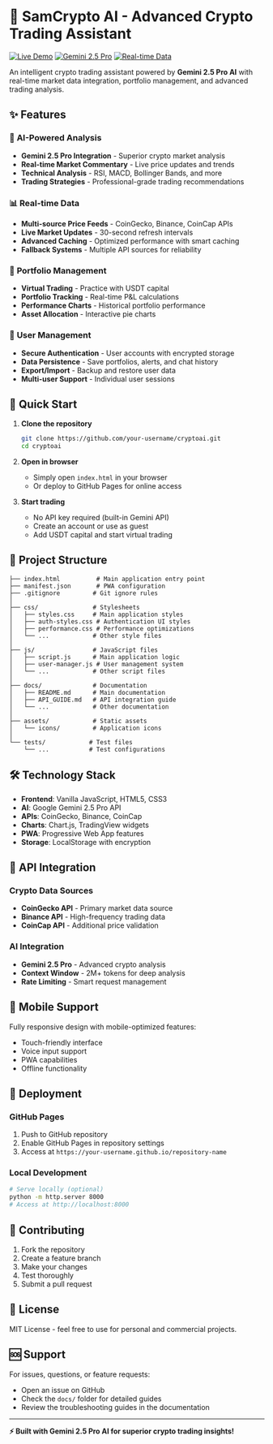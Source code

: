 # 🚀 SamCrypto AI - Advanced Crypto Trading Assistant

[![Live Demo](https://img.shields.io/badge/Live%20Demo-GitHub%20Pages-brightgreen)](https://your-username.github.io/cryptoai)
[![Gemini 2.5 Pro](https://img.shields.io/badge/AI-Gemini%202.5%20Pro-blue)](https://gemini.google.com)
[![Real-time Data](https://img.shields.io/badge/Data-Real--time-orange)](https://www.coingecko.com/api)

An intelligent crypto trading assistant powered by **Gemini 2.5 Pro AI** with real-time market data integration, portfolio management, and advanced trading analysis.

## ✨ Features

### 🤖 **AI-Powered Analysis**
- **Gemini 2.5 Pro Integration** - Superior crypto market analysis
- **Real-time Market Commentary** - Live price updates and trends
- **Technical Analysis** - RSI, MACD, Bollinger Bands, and more
- **Trading Strategies** - Professional-grade trading recommendations

### 📊 **Real-time Data**
- **Multi-source Price Feeds** - CoinGecko, Binance, CoinCap APIs
- **Live Market Updates** - 30-second refresh intervals
- **Advanced Caching** - Optimized performance with smart caching
- **Fallback Systems** - Multiple API sources for reliability

### 💼 **Portfolio Management**
- **Virtual Trading** - Practice with USDT capital
- **Portfolio Tracking** - Real-time P&L calculations
- **Performance Charts** - Historical portfolio performance
- **Asset Allocation** - Interactive pie charts

### 👤 **User Management**
- **Secure Authentication** - User accounts with encrypted storage
- **Data Persistence** - Save portfolios, alerts, and chat history
- **Export/Import** - Backup and restore user data
- **Multi-user Support** - Individual user sessions

## 🎯 Quick Start

1. **Clone the repository**
   ```bash
   git clone https://github.com/your-username/cryptoai.git
   cd cryptoai
   ```

2. **Open in browser**
   - Simply open `index.html` in your browser
   - Or deploy to GitHub Pages for online access

3. **Start trading**
   - No API key required (built-in Gemini API)
   - Create an account or use as guest
   - Add USDT capital and start virtual trading

## 📁 Project Structure

```
├── index.html          # Main application entry point
├── manifest.json       # PWA configuration
├── .gitignore         # Git ignore rules
│
├── css/               # Stylesheets
│   ├── styles.css     # Main application styles
│   ├── auth-styles.css # Authentication UI styles
│   ├── performance.css # Performance optimizations
│   └── ...            # Other style files
│
├── js/                # JavaScript files
│   ├── script.js      # Main application logic
│   ├── user-manager.js # User management system
│   └── ...            # Other script files
│
├── docs/              # Documentation
│   ├── README.md      # Main documentation
│   ├── API_GUIDE.md   # API integration guide
│   └── ...            # Other documentation
│
├── assets/            # Static assets
│   └── icons/         # Application icons
│
└── tests/            # Test files
    └── ...           # Test configurations
```

## 🛠️ Technology Stack

- **Frontend**: Vanilla JavaScript, HTML5, CSS3
- **AI**: Google Gemini 2.5 Pro API
- **APIs**: CoinGecko, Binance, CoinCap
- **Charts**: Chart.js, TradingView widgets
- **PWA**: Progressive Web App features
- **Storage**: LocalStorage with encryption

## 🔑 API Integration

### Crypto Data Sources
- **CoinGecko API** - Primary market data source
- **Binance API** - High-frequency trading data
- **CoinCap API** - Additional price validation

### AI Integration
- **Gemini 2.5 Pro** - Advanced crypto analysis
- **Context Window** - 2M+ tokens for deep analysis
- **Rate Limiting** - Smart request management

## 📱 Mobile Support

Fully responsive design with mobile-optimized features:
- Touch-friendly interface
- Voice input support
- PWA capabilities
- Offline functionality

## 🚀 Deployment

### GitHub Pages
1. Push to GitHub repository
2. Enable GitHub Pages in repository settings
3. Access at `https://your-username.github.io/repository-name`

### Local Development
```bash
# Serve locally (optional)
python -m http.server 8000
# Access at http://localhost:8000
```

## 🤝 Contributing

1. Fork the repository
2. Create a feature branch
3. Make your changes
4. Test thoroughly
5. Submit a pull request

## 📄 License

MIT License - feel free to use for personal and commercial projects.

## 🆘 Support

For issues, questions, or feature requests:
- Open an issue on GitHub
- Check the `docs/` folder for detailed guides
- Review the troubleshooting guides in the documentation

---

**⚡ Built with Gemini 2.5 Pro AI for superior crypto trading insights!**
